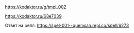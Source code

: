 https://kodaktor.ru/g/tmpl_002

https://kodaktor.ru/68e7039

Ответ на репл: https://spel-001--quemsah.repl.co/spell/6273